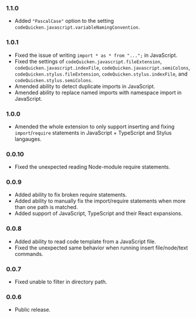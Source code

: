 ### 1.1.0
- Added `"PascalCase"` option to the setting `codeQuicken.javascript.variableNamingConvention`.

### 1.0.1
- Fixed the issue of writing `import * as * from "...";` in JavaScript.
- Fixed the settings of `codeQuicken.javascript.fileExtension`, `codeQuicken.javascript.indexFile`, `codeQuicken.javascript.semiColons`, `codeQuicken.stylus.fileExtension`, `codeQuicken.stylus.indexFile`, and `codeQuicken.stylus.semiColons`.
- Amended ability to detect duplicate imports in JavaScript.
- Amended ability to replace named imports with namespace import in JavaScript.

### 1.0.0
- Amended the whole extension to only support inserting and fixing `import`/`require` statements in JavaScript + TypeScript and Stylus langauges.

### 0.0.10
- Fixed the unexpected reading Node-module require statements.

### 0.0.9
- Added ability to fix broken require statements.
- Added ability to manually fix the import/require statements when more than one path is matched.
- Added support of JavaScript, TypeScript and their React expansions.

### 0.0.8
- Added ability to read code template from a JavaScript file.
- Fixed the unexpected same behavior when running insert file/node/text commands.

### 0.0.7
- Fixed unable to filter in directory path.

### 0.0.6
- Public release.
